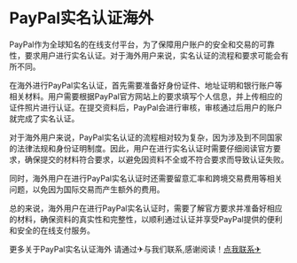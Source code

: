 # PayPal实名认证海外

PayPal作为全球知名的在线支付平台，为了保障用户账户的安全和交易的可靠性，要求用户进行实名认证。对于海外用户来说，实名认证的流程和要求可能会有所不同。

在海外进行PayPal实名认证，首先需要准备好身份证件、地址证明和银行账户等相关材料。用户需要根据PayPal官方网站上的要求填写个人信息，并上传相应的证件照片进行认证。在提交资料后，PayPal会进行审核，审核通过后用户的账户就完成了实名认证。

对于海外用户来说，PayPal实名认证的流程相对较为复杂，因为涉及到不同国家的法律法规和身份证明制度。因此，用户在进行实名认证时需要仔细阅读官方要求，确保提交的材料符合要求，以避免因资料不全或不符合要求而导致认证失败。

同时，海外用户在进行PayPal实名认证时还需要留意汇率和跨境交易费用等相关问题，以免因为国际交易而产生额外的费用。

总的来说，海外用户在进行PayPal实名认证时，需要了解官方要求并准备好相应的材料，确保资料的真实性和完整性，以顺利通过认证并享受PayPal提供的便利和安全的在线支付服务。

更多关于PayPal实名认证海外 请通过✈与我们联系,感谢阅读！[点我联系✈](https://app.G208.com)